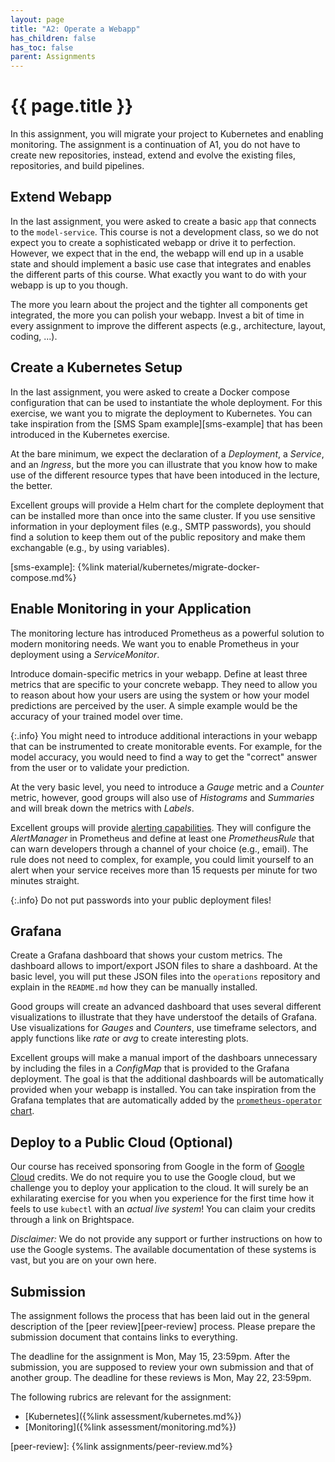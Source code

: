 ```yaml
---
layout: page
title: "A2: Operate a Webapp"
has_children: false
has_toc: false
parent: Assignments
---
```


# {{ page.title }}

In this assignment, you will migrate your project to Kubernetes and enabling monitoring.
The assignment is a continuation of A1, you do not have to create new repositories, instead, extend and evolve the existing files, repositories, and build pipelines.


## Extend Webapp

In the last assignment, you were asked to create a basic `app` that connects to the `model-service`.
This course is not a development class, so we do not expect you to create a sophisticated webapp or drive it to perfection.
However, we expect that in the end, the webapp will end up in a usable state and should implement a basic use case that integrates and enables the different parts of this course.
What exactly you want to do with your webapp is up to you though.

The more you learn about the project and the tighter all components get integrated, the more you can polish your webapp.
Invest a bit of time in every assignment to improve the different aspects (e.g., architecture, layout, coding, ...).


## Create a Kubernetes Setup

In the last assignment, you were asked to create a Docker compose configuration that can be used to instantiate the whole deployment.
For this exercise, we want you to migrate the deployment to Kubernetes.
You can take inspiration from the [SMS Spam example][sms-example] that has been introduced in the Kubernetes exercise.

At the bare minimum, we expect the declaration of a *Deployment*, a *Service*, and an *Ingress*, but the more you can illustrate that you know how to make use of the different resource types that have been intoduced in the lecture, the better.

Excellent groups will provide a Helm chart for the complete deployment that can be installed more than once into the same cluster.
If you use sensitive information in your deployment files (e.g., SMTP passwords), you should find a solution to keep them out of the public repository and make them exchangable (e.g., by using variables).


[sms-example]: {%link material/kubernetes/migrate-docker-compose.md%}


## Enable Monitoring in your Application

The monitoring lecture has introduced Prometheus as a powerful solution to modern monitoring needs.
We want you to enable Prometheus in your deployment using a *ServiceMonitor*.

Introduce domain-specific metrics in your webapp.
Define at least three metrics that are specific to your concrete webapp.
They need to allow you to reason about how your users are using the system or how your model predictions are perceived by the user.
A simple example would be the accuracy of your trained model over time.

{:.info}
You might need to introduce additional interactions in your webapp that can be instrumented to create monitorable events.
For example, for the model accuracy, you would need to find a way to get the "correct" answer from the user or to validate your prediction.

At the very basic level, you need to introduce a *Gauge* metric and a *Counter* metric, however, good groups will also use of *Histograms* and *Summaries* and will break down the metrics with *Labels*.

Excellent groups will provide [alerting capabilities][alerting]. They will configure the *AlertManager* in Prometheus and define at least one *PrometheusRule* that can warn developers through a channel of your choice (e.g., email).
The rule does not need to complex, for example, you could limit yourself to an alert when your service receives more than 15 requests per minute for two minutes straight.

{:.info}
Do not put passwords into your public deployment files!

[alerting]: https://prometheus.io/docs/alerting/latest/overview/

## Grafana

Create a Grafana dashboard that shows your custom metrics.
The dashboard allows to import/export JSON files to share a dashboard.
At the basic level, you will put these JSON files into the `operations` repository and explain in the `README.md` how they can be manually installed.

Good groups will create an advanced dashboard that uses several different visualizations to illustrate that they have understoof the details of Grafana.
Use visualizations for *Gauges* and *Counters*, use timeframe selectors, and apply functions like *rate* or *avg* to create interesting plots.

Excellent groups will make a manual import of the dashboars unnecessary by  including the files in a *ConfigMap* that is provided to the Grafana deployment.
The goal is that the additional dashboards will be automatically provided when your webapp is installed.
You can take inspiration from the Grafana templates that are automatically added by the [`prometheus-operator` chart][prom-op].

[prom-op]: https://github.com/helm/charts/tree/master/stable/prometheus-operator/templates/grafana





## Deploy to a Public Cloud (Optional)

Our course has received sponsoring from Google in the form of [Google Cloud][gcloud] credits.
We do not require you to use the Google cloud, but we challenge you to deploy your application to the cloud.
It will surely be an exhilarating exercise for you when you experience for the first time how it feels to use `kubectl` with an *actual live system*!
You can claim your credits through a link on Brightspace.

*Disclaimer:* We do not provide any support or further instructions on how to use the Google systems.
The available documentation of these systems is vast, but you are on your own here.



[gcloud]: https://cloud.google.com/


## Submission

The assignment follows the process that has been laid out in the general description of the [peer review][peer-review] process.
Please prepare the submission document that contains links to everything.

The deadline for the assignment is Mon, May 15, 23:59pm.
After the submission, you are supposed to review your own submission and that of another group.
The deadline for these reviews is Mon, May 22, 23:59pm.

The following rubrics are relevant for the assignment:

- [Kubernetes]({%link assessment/kubernetes.md%})
- [Monitoring]({%link assessment/monitoring.md%})



[peer-review]: {%link assignments/peer-review.md%}



